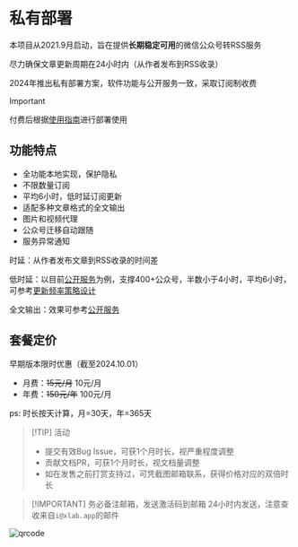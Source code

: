 # 私有部署

本项目从2021.9月启动，旨在提供**长期稳定可用**的微信公众号转RSS服务

尽力确保文章更新周期在24小时内（从作者发布到RSS收录）

2024年推出私有部署方案，软件功能与公开服务一致，采取订阅制收费

> [!IMPORTANT]
> 付费后根据[使用指南](./guide)进行部署使用

## 功能特点

- 全功能本地实现，保护隐私
- 不限数量订阅
- 平均6小时，低时延订阅更新
- 适配多种文章格式的全文输出
- 图片和视频代理
- 公众号迁移自动跟随
- 服务异常通知

时延：从作者发布文章到RSS收录的时间差

低时延：以目前[公开服务](/list/)为例，支撑400+公众号，半数小于4小时，平均6小时，可参考[更新频率策略设计](https://blog.xlab.app/p/d73537b/)

全文输出：效果可参考[公开服务](/list/)

## 套餐定价

早期版本限时优惠（截至2024.10.01）

- 月费：~~15元/月~~ 10元/月
- 年费：~~150元/年~~ 100元/月

ps: 时长按天计算，月=30天，年=365天

> [!TIP] 活动
>
> - 提交有效Bug Issue，可获1个月时长，视严重程度调整
> - 贡献文档PR，可获1个月时长，视文档量调整
> - 如在发售之前打赏支持过，可凭截图邮箱联系，获得价格对应的双倍时长

> [!IMPORTANT] 务必备注邮箱，发送激活码到邮箱
> 24小时内发送，注意查收来自`i@xlab.app`的邮件

![qrcode](/image/wx.jpg)
